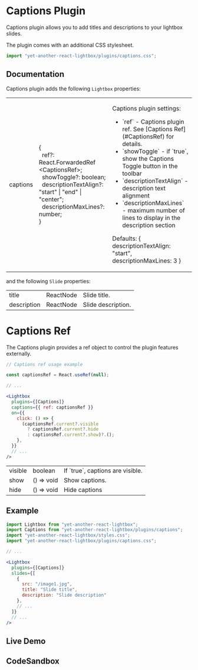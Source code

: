 # Captions Plugin

Captions plugin allows you to add titles and descriptions to your lightbox slides.

The plugin comes with an additional CSS stylesheet.

```jsx
import "yet-another-react-lightbox/plugins/captions.css";
```

## Documentation

Captions plugin adds the following `Lightbox` properties:

<table class="docs">
    <tbody>
    <tr>
        <td>captions</td>
        <td>
            &#123;<br />
            &nbsp;&nbsp;ref?: React.ForwardedRef&#8203;&lt;CaptionsRef&gt;;<br />
            &nbsp;&nbsp;showToggle?: boolean;<br />
            &nbsp;&nbsp;descriptionTextAlign?: "start" | "end" | "center";<br />
            &nbsp;&nbsp;descriptionMaxLines?: number;<br />
            &#125;
        </td>
        <td>
            <p>Captions plugin settings:</p>
            <ul>
                <li>`ref` - Captions plugin ref. See [Captions Ref](#CaptionsRef) for details.</li>
                <li>`showToggle` - if `true`, show the Captions Toggle button in the toolbar</li>
                <li>`descriptionTextAlign` - description text alignment</li>
                <li>`descriptionMaxLines` - maximum number of lines to display in the description section</li>
            </ul>
            <p>Defaults: <span class="font-mono">&#123; descriptionTextAlign: "start", descriptionMaxLines: 3 &#125;</span></p>
        </td>
    </tr>
    </tbody>
</table>

and the following `Slide` properties:

<table class="docs">
    <tbody>
    <tr>
        <td>title</td>
        <td>ReactNode</td>
        <td>Slide title.</td>
    </tr>
    <tr>
        <td>description</td>
        <td>ReactNode</td>
        <td>Slide description.</td>
    </tr>
    </tbody>
</table>

# Captions Ref

The Captions plugin provides a ref object to control the plugin features externally.

```jsx
// Captions ref usage example

const captionsRef = React.useRef(null);

// ...

<Lightbox
  plugins={[Captions]}
  captions={{ ref: captionsRef }}
  on={{
    click: () => {
      (captionsRef.current?.visible
        ? captionsRef.current?.hide
        : captionsRef.current?.show)?.();
    },
  }}
  // ...
/>
```

<table class="docs">
    <tbody>
    <tr>
        <td>visible</td>
        <td>boolean</td>
        <td>If `true`, captions are visible.</td>
    </tr>
    <tr>
        <td>show</td>
        <td>() => void</td>
        <td>Show captions.</td>
    </tr>
    <tr>
        <td>hide</td>
        <td>() => void</td>
        <td>Hide captions</td>
    </tr>
    </tbody>
</table>

## Example

```jsx
import Lightbox from "yet-another-react-lightbox";
import Captions from "yet-another-react-lightbox/plugins/captions";
import "yet-another-react-lightbox/styles.css";
import "yet-another-react-lightbox/plugins/captions.css";

// ...

<Lightbox
  plugins={[Captions]}
  slides={[
    {
      src: "/image1.jpg",
      title: "Slide title",
      description: "Slide description"
    },
    // ...
  ]}
  // ...
/>
```

## Live Demo

<CaptionsPluginExample />

## CodeSandbox

<CodeSandboxLink file="/src/examples/CaptionsPlugin.tsx" path="/plugins/captions" />
